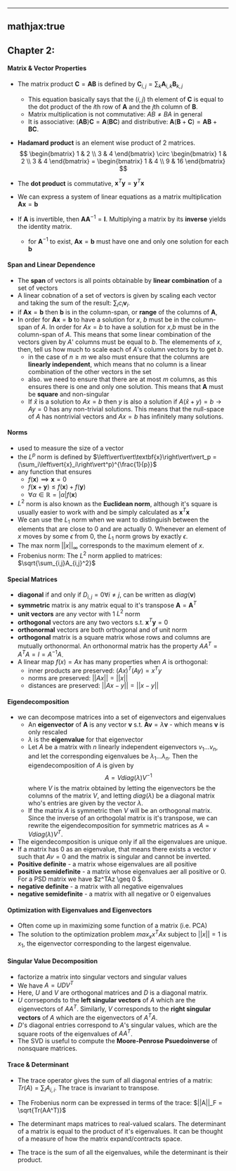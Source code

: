 -------
mathjax:true
------
## Chapter 2:

#### Matrix & Vector Properties
- The matrix product $\textbf{C} = \textbf{AB}$ is defined by $\textbf{C}_{i,j} = \sum_k \textbf{A}_{i,k}\textbf{B}_{k,j}$
    - This equation basically says that the $(i,j)$ th element of $\textbf{C}$ is equal to the dot product of the $i$th row of $\textbf{A}$ and the $j$th column of $\textbf{B}$. 
    - Matrix multiplication is not commutative: $AB \neq BA$ in general
    - It is associative: $(\textbf{AB})\textbf{C} = \textbf{A}(\textbf{BC})$ and distributive: $\textbf{A}(\textbf{B} + \textbf{C}) = \textbf{AB} + \textbf{BC}$.
- **Hadamard product** is an element wise product of 2 matrices.
$$
\begin{bmatrix}
1 & 2 \\
3 & 4 
\end{bmatrix}
\circ
\begin{bmatrix}
1 & 2 \\
3 & 4 
\end{bmatrix}
=
\begin{bmatrix}
1 & 4 \\
9 & 16
\end{bmatrix}
$$
- The **dot product** is commutative, $\textbf{x}^T\textbf{y} = \textbf{y}^T\textbf{x}$

- We can express a system of linear equations as a matrix multiplication $\textbf{Ax}=\textbf{b}$

- If $\textbf{A}$ is invertible, then $\textbf{A}\textbf{A}^{-1} = \textbf{I}$. Multiplying a matrix by its **inverse** yields the identity matrix.
    - for $\textbf{A}^{-1}$ to exist, $\textbf{Ax}=\textbf{b}$ must have one and only one solution for each $\textbf{b}$

#### Span and Linear Dependence
- The **span** of vectors is all points obtainable by **linear combination** of a set of vectors 
- A linear cobnation of a set of vectors is given by scaling each vector and taking the sum of the result: $\sum_i c_i\textbf{v}_i$.
- if $\textbf{Ax}=\textbf{b}$ then $\textbf{b}$ is in the column-span, or **range** of the columns of $\textbf{A}$,
- In order for $\textbf{Ax} = \textbf{b}$ to have a solution for $x$, $b$ must be in the column-span of $A$. In order for $Ax = b$ to have a solution for $x$,$b$ must be in the column-span of $A$. This means that some linear combination of the vectors given by $A$' columns must be equal to $b$. The elemements of $x$, then, tell us how much to scale each of $A$'s column vectors by to get $b$.
    - in the case of $n \geq m$ we also must ensure that the columns are **linearly independent**, which means that no column is a linear combination of the other vectors in the set
    - also. we need to ensure that there are at most $m$ columns, as this ensures there is one and only one solution. This means that $\textbf{A}$ must be **square**  and non-singular
    - If $\hat{x}$ is a solution to $Ax = b$ then $y$ is also a solution if $A(\hat{x} + y) = b \rightarrow{} Ay = 0$ has any non-trivial solutions. This means that the null-space of $A$ has nontrivial vectors and $Ax = b$ has infinitely many solutions.


#### Norms
- used to measure the size of a vector
- the $L^p$ norm is defined by $\left\vert\vert\textbf{x}\right\vert\vert_p =  (\sum_i\left\vert{x}_i\right\vert^p)^{\frac{1}{p}}$
- any function that ensures
    - $f(\textbf{x}) \implies \textbf{x}=0$
    - $f(\textbf{x} + \textbf{y}) \leq f(\textbf{x}) + f(\textbf{y})$
    - $\forall \alpha \in \mathbb{R} = \left\vert\alpha\right\vert f(\textbf{x})$
- $L^2$ norm is also known as the **Euclidean norm**, although it's square is usually easier to work with and be simply calculated as $\textbf{x}^T\textbf{x}$
- We can use the $L_1$ norm when we want to distinguish between the elements that are close to $0$ and are actually $0$. Whenever an element of $x$ moves by some $\epsilon$ from $0$, the $L_1$ norm grows by exactly $\epsilon$.
- The max norm $||x||_\infty$  corresponds to the maximum element of $x$. 
- Frobenius norm: The $L^2$ norm applied to matrices: $\sqrt{\sum_{i,j}A_{i,j}^2}$

#### Special Matrices
- **diagonal** if and only if $D_{i, j} =0 \forall i \neq j$, can be written as $diag(\textbf{v})$
- **symmetric** matrix is any matrix equal to it's transpose $\textbf{A} = \textbf{A}^T$
- **unit vectors** are any vector with 1 $L^2$ norm 
- **orthogonal** vectors are any two vectors s.t. $\textbf{x}^T\textbf{y} = 0$
- **orthonormal** vectors are both orthogonal and of unit norm
- **orthogonal** matrix is a square matrix whose rows and columns are mutually orthonormal. An orthonormal matrix has the property $AA^T = A^TA = I = A^{-1}A$. 
- A linear map $f(x) = Ax$ has many properties when $A$ is orthogonal:
  - inner products are preserved: $(Ax)^T(Ay) = x^Ty$ 
  - norms are preserved: $||Ax|| = ||x||$
  - distances are preserved: $||Ax - y|| = ||x - y||$


#### Eigendecomposition
- we can decompose matrices into a set of eigenvectors and eigenvalues
    - An **eigenvector** of $\textbf{A}$ is any vector $\textbf{v}$ s.t. $\textbf{Av} = \lambda\textbf{v}$ - which means $\textbf{v}$ is only rescaled
    - $\lambda$ is the **eigenvalue** for that eigenvector
    - Let $A$ be a matrix with $n$ linearly independent eigenvectors ${v_1...v_n}$, and let the corresponding eigenvalues be ${\lambda_1 ... \lambda_n}$. Then the eigendecomposition of $A$ is given by $$A = Vdiag(\lambda)V^{-1}$$ where $V$ is the matrix obtained by letting the eigenvectors be the columns of the matrix $V$, and letting $diag(\lambda)$ be a diagonal matrix who's entries are given by the vector $\lambda$. 
    - If the matrix $A$ is symmetric then $V$ will be an orthogonal matrix. Since the inverse of an orthogolal matrix is it's transpose, we can rewrite the eigendecomposition for symmetric matrices as $A = Vdiag(\lambda)V^T$. 
- The eigendecomposition is unique only if all the eigenvalues are unique. 
- If a matrix has $0$ as an eigenvalue, that means there exists a vector $v$ such that $Av = 0$ and the matrix is singular and cannot be inverted.
- **Positive definite** - a matrix whose eigenvalues are all positive
- **positive semidefinite** - a matrix whose eigenvalues aer all positive or 0. For a PSD matrix we have $z^TAz \geq 0 $. 
- **negative definite** - a matrix with all negative eigenvalues
- **negative semidefinite** - a matrix with all negative or 0 eigenvalues

#### Optimization with Eigenvalues and Eigenvectors

- Often come up in maximizing some function of a matrix (i.e. PCA)
- The solution to the optimization problem $max_x x^TAx$ subject to $||x|| = 1$ is $x_1$, the eigenvector corresponding to the largest eigenvalue.  

#### Singular Value Decomposition
- factorize a matrix into singular vectors and singular values
- We have $A = UDV^T$
- Here, $U$ and $V$ are orthogonal matrices and $D$ is a diagonal matrix. 
- $U$ corrseponds to the **left singular vectors** of $A$ which are the eigenvectors of $AA^T$. Similarly, $V$ corresponds to the **right singular vectors** of $A$ which are the eigenvectors of $A^TA$. 
- $D$'s diagonal entries correspond to $A$'s singular values, which are the square roots of the eigenvalues of $AA^T$. 
- The SVD is useful to compute the **Moore-Penrose Psuedoinverse** of nonsquare matrices. 

#### Trace & Determinant
- The trace operator gives the sum of all diagonal entries of a matrix: $Tr(A) = \sum_i A_{i,i}$. The trace is invariant to transpose. 
- The Frobenius norm can be expressed in terms of the trace: $||A||_F = \sqrt{Tr(AA^T)}$


- The determinant maps matrices to real-valued scalars. The determinant of a matrix is equal to the product of it's eigenvalues. It can be thought of a measure of how the matrix expand/contracts space.
- The trace is the sum of all the eigenvalues, while the determinant is their product. 
